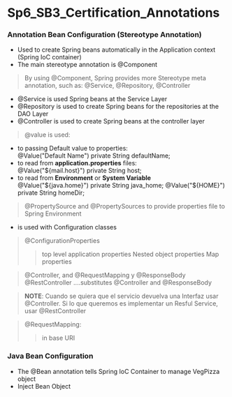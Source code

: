 # Sp6_SB3_Certification_Annotations

### Annotation Bean Configuration (Stereotype Annotation)
- Used to create Spring beans automatically in the Application context (Spring IoC container) 
- The main stereotype annotation is @Component

>By using @Component, Spring provides more Stereotype meta annotation, such as: @Service, @Repository, @Controller
- @Service is used Spring beans at the Service Layer
- @Repository is used to create Spring beans for the repositories at the DAO Layer
- @Controller is used to create Spring beans at the controller layer 

>@value is used: 
- to passing Default value to properties:  
    @Value("Default Name")
    private String defaultName;
- to read from **application.properties** files:  
  @Value("${mail.host}")
  private String host; 
- to read from **Environment** or **System Variable**  
  @Value("${java.home}")  
  private String java_home;  
  @Value("${HOME}")  
  private String homeDir;  

> @PropertySource and @PropertySources to provide properties file to Spring Environment
- is used with Configuration classes

> @ConfigurationProperties  
>> top level application properties 
>> Nested object properties 
>> Map properties

> @Controller, and @RequestMapping y @ResponseBody
> @RestController ....substitutes @Controller and @ResponseBody

> **NOTE**: Cuando se quiera que el servicio devuelva una Interfaz usar @Controller. Si 
> lo que queremos es implementar un Resful Service, usar @RestController

> @RequestMapping:
> > in base URI
### Java Bean Configuration
- The @Bean annotation tells Spring IoC Container to manage VegPizza object 
- Inject Bean Object 

